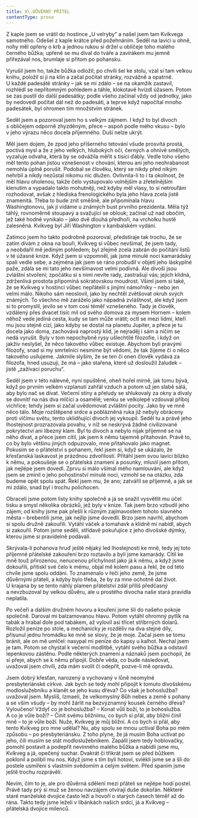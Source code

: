```yaml
---
title: X\.DŮVĚRNÝ PŘÍTEL
contentType: prose
---
```


Z kaple jsem se vrátil do hostince „U velryby“ a našel jsem tam Kvíkvega samotného. Odešel z kaple krátce před požehnáním. Seděl na lavici u ohně, nohy měl opřeny o krb a jednou rukou si držel u obličeje toho malého černého bůžka; upřeně se mu díval do tváře a zavírákem mu jemně přiřezával nos, brumlaje si přitom po pohansku.

Vyrušil jsem ho, takže bůžka odložil; po chvíli šel ke stolu, vzal si tam velkou knihu, položil si ji na klín a začal počítat stránky, rozvážně a opatrně. U každé padesáté stránky – jak se mi zdálo – se na okamžik zastavil, rozhlédl se nepřítomným pohledem a táhle, klokotavě hvízdl úžasem. Potom se zas pustil do další padesátky; podle všeho začínal vždy od jednotky, jako by nedovedl počítat dál než do padesáti, a teprve když napočítal mnoho padesátek, byl ohromen tím množstvím stránek.

Seděl jsem a pozoroval jsem ho s velkým zájmem. I když to byl divoch s obličejem odporně zhyzděným, přece – aspoň podle mého vkusu – bylo v jeho výrazu něco docela příjemného. Duši nelze ukrýt.

Měl jsem dojem, že zpod jeho příšerného tetování všude prosvítá prostá, poctivá mysl a že z jeho velkých, hlubokých očí, černých a ohnivě smělých, vyzařuje odvaha, která by se odvážila měřit s tisíci ďábly. Vedle toho všeho měl tento pohan jistou vznešenost v chování, kterou ani jeho neohrabanost nemohla úplně porušit. Podobal se člověku, který se nikdy před nikým nehrbil a nikdy nezůstal nikomu nic dlužen. Ovlivnila-li to i ta okolnost, že měl hlavu oholenou, takže čelo vystupovalo volnějším a zřetelnějším klenutím a vypadalo takto mohutněji, než kdyby měl vlasy, to si netroufám rozhodovat, avšak z hlediska frenologického byla jeho hlava zcela jistě znamenitá. Třeba to bude znít směšně, ale připomínala hlavu Washingtonovu, jak ji vídáme u známých bust prvního prezidenta. Měla týž táhlý, rovnoměrně stoupavý a svažující se oblouk; začínal už nad obočím, jež také hodně vynikalo – jako dvě dlouhá předhoří, na vrcholku hustě zalesněná. Kvíkveg byl Jiří Washington v kanibalském vydání.

Zatímco jsem ho takto podrobně pozoroval, předstíraje tak trochu, že se zatím dívám z okna na bouři, Kvíkveg si vůbec nevšímal, že jsem tady, a neobdařil mě jediným pohledem; byl zřejmě zcela zabrán do počítání listů v té úžasné knize. Když jsem si vzpomněl, jak jsme minulé noci kamarádsky spali vedle sebe, a zejména jak jsem se ráno probudil v objetí jeho láskyplné paže, zdála se mi tato jeho nevšímavost velmi podivná. Ale divoši jsou zvláštní stvoření; zpočátku si s nimi nevíte rady, zastrašují vás; jejich klidná, zdrženlivá prostota připomíná sokratovskou moudrost. Všiml jsem si také, že se Kvíkveg v hostinci vůbec nepřátelil s jinými námořníky – nebo jen velmi málo. Nikoho sám neoslovil, jako by nechtěl zvětšovat okruh svých známých. To všechno mě zaráželo jako nápadná zvláštnost, ale když jsem si to promyslil, jevilo se v tom cosi téměř vznešeného. Tady je člověk, vzdálený přes dvacet tisíc mil od svého domova za mysem Hornem – kolem něhož vede jediná cesta, kudy se tam může vrátit; octl se mezi lidmi, kteří mu jsou stejně cizí, jako kdyby se dostal na planetu Jupiter, a přece je tu docela jako doma, zachovává naprostý klid, je nejraděj i sám a ničím se nedá vyrušit. Byly v tom nepochybně rysy ušlechtilé filozofie, i když on jakživ neslyšel, že něco takového vůbec existuje. Abychom byli pravými filozofy, snad si my smrtelníci nesmíme být vědomi, že tak žijeme či o něco takového usilujeme. Jakmile slyším, že se ten či onen člověk vydává za filozofa, hned usuzuji, že má – jako stařena, které už dosloužil žaludek – jistě „zažívací poruchu“.

Seděl jsem v této nálevně, nyní opuštěné, oheň hořel mírně, jak tomu bývá, když po prvním velkém vzplanutí zahřál vzduch a potom už jen slabě sálá, aby bylo nač se dívat. Večerní stíny a přeludy se shlukovaly za okny a dívaly se dovnitř na nás dva mlčící a osamělé; venku se velkolepě vzdouval příboj vichřice; tehdy jsem si začal uvědomovat zvláštní pocity. Jako by ve mně něco tálo. Moje rozštěpené srdce a poblázněná ruka již nebyly obráceny proti vlčímu světu, tento uklidňující divoch jej vykoupil. Seděl tu a právě jeho lhostejnost prozrazovala povahu, v níž se neskrývá žádné civilizované pokrytectví ani líbezný klam. Byl to divoch a nebylo nijak příjemné se na něho dívat, a přece jsem cítil, jak jsem k němu tajemně přitahován. Právě to, co by bylo většinu jiných odpuzovalo, mne přitahovalo jako magnet. Pokusím se o přátelství s pohanem, řekl jsem si, když se ukázalo, že křesťanská laskavost je prázdnou zdvořilostí. Přitáhl jsem svou lavici blízko k němu, a pokoušeje se o přátelská znamení a posunky, mluvil jsem přitom, jak nejlépe jsem dovedl. Zprvu si málo všímal mého namlouvání, ale když jsem se zmínil o jeho pohostinství minulé noci, vzmohl se na otázku, zda budeme opět spolu spát. Řekl jsem mu, že ano; zatvářil se příjemně, a jak se mi zdálo, snad byl i trochu polichocen.

Obraceli jsme potom listy knihy společně a já se snažil vysvětlit mu účel tisku a smysl několika obrázků, jež byly v knize. Tak jsem brzo vzbudil jeho zájem; od knihy jsme pak přešli k různým zajímavostem tohoto slavného města – brebentili jsme, jak nejlíp jsme dovedli. Brzo jsem navrhl, abychom si spolu družně zakouřili. Vytáhl váček a tomahavk a klidně mi nabídl, abych si zakouřil. Potom jsme seděli, střídavě pokuřujíce z jeho divošské dýmky, kterou jsme si pravidelně podávali.

Skrývala-li pohanova hruď ještě nějaký led lhostejnosti ke mně, tedy jej toto příjemné přátelské zakouření brzo roztavilo a byli jsme kamarády. Cítil ke mně touž přirozenou, nenucenou příchylnost jako já k němu, a když jsme dokouřili, přitiskl své čelo k mému, objal mě kolem pasu a řekl, že od této chvíle jsme spolu oddáni. To znamenalo v řeči jeho země, že jsme důvěrnými přáteli, a kdyby bylo třeba, že by za mne ochotně dal život. U krajana by se tento náhlý plamen přátelství zdál příliš předčasný a nevzbuzoval by velkou důvěru, ale u prostého divocha naše stará pravidla neplatila.

Po večeři a dalším družném hovoru a kouření jsme šli do našeho pokoje společně. Daroval mi balzamovanou hlavu. Potom vytáhl ohromný pytlík na tabák a hrabal dole pod tabákem, až vylovil asi třicet stříbrných dolarů. Rozložil peníze po stole, a mechanicky je rozděliv na dva stejné díly, přisunul jednu hromádku ke mně se slovy, že je moje. Začal jsem se tomu bránit, ale on mě umlčel: nasypal mi peníze do kapsy u kalhot. Nechal jsem je tam. Potom se chystal k večerní modlitbě, vytáhl svého bůžka a odstavil lepenkovou zástěnu. Podle některých znamení a náznaků jsem pochopil, že si přeje, abych se k němu připojil. Dobře věda, co bude následovat, uvažoval jsem chvíli, zda mám svolit či odepřít, pozve-li mě opravdu.

Jsem dobrý křesťan, narozený a vychovaný v lůně neomylné presbyteriánské církve. Jak bych se tedy mohl připojit k tomuto divošskému modloslužebníku a klanět se jeho kusu dřeva? Co však je bohoslužba? uvažoval jsem. Myslíš, Izmaeli, že velkomyslný Bůh nebes a země s pohany a se vším všudy – by mohl žárlit na bezvýznamný kousek černého dřeva? Vyloučeno! Vždyť co je bohoslužba? – Konat vůli boží, to je bohoslužba. A co je vůle boží? – Činit svému bližnímu, co bych si přál, aby bližní činil mně – to je vůle boží. Nuže, Kvíkveg je můj bližní. A co bych si přál, aby tento Kvíkveg pro mne udělal? Nu, aby spolu se mnou uctíval Boha po mém způsobu – po presbyteriánsku. Z toho plyne, že já musím Boha uctívat po jeho, čili musím se stát modloslužebníkem. Zapálil jsem tedy hoblovačky, pomohl postavit a podepřít nevinného malého bůžka a nabídli jsme mu, Kvíkveg a já, opečený suchar. Dvakrát či třikrát jsem se před bůžkem poklonil a políbil mu nos. Když jsme s tím byli hotovi, svlékli jsme se a šli do postele usmířeni s vlastním svědomím a celým světem. Před spaním jsme ještě trochu rozprávěli.

Nevím, čím to je, ale pro důvěrná sdělení mezi přáteli se nejlépe hodí postel. Právě tady prý si muž se ženou navzájem otvírají duše dokořán. Některé staré manželské dvojice často leží a hovoří o starých časech téměř až do rána. Takto tedy jsme leželi v líbánkách našich srdcí, já a Kvíkveg – přátelská dvojice milenců.
